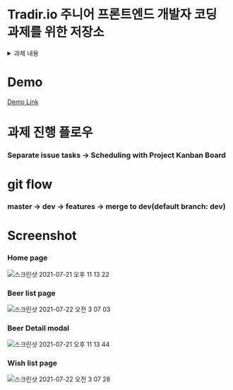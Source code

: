 # Tradir.io 주니어 프론트엔드 개발자 코딩 과제를 위한 저장소

<details>
<summary>과제 내용</summary>


## FrontEnd Coding Test Template

안녕하세요, 
Tradir.io에 지원해 주셔서 감사합니다.

Tradir.io 주니어 프론트엔드 개발자 코딩 테스트 기본 템플릿입니다.  
해당 repository를 클론 하셔서 아래 명시된 항목들만 완성해 주시면 됩니다.  
과제에만 집중하실 수 있게 기본적인 세팅은 미리 되어있습니다.

### Instructions

Use the following open api to get data for the table: https://api.punkapi.com/v2/beers  
The api returns a list of Beer Objects.

#### Styling

* Use Styled Components to style your project
* Ant Design can be used for basic components (https://ant.design/components/overview/)

#### Required

* Redirect users to ``/home`` when they first arrive

* Create a Link to a ``/beerlist`` page on the homepage

* Create a page with a table for the list of Beers (material table can be used https://material-table.com/#/docs/get-started)
  - when a column header is drag and dropped, the new column order should be stored in redux so that the order is maintained even when a user moves between ``/home`` and ``/beerlist``

* When a beer name is clicked on, a modal should appear containing all the info of the selected beer

* Create a filter so that users can filter the beers by ``abv`` range ex)"5-6", "6-7"
  - multiselection should be available

#### Optional

* Create a Shopping basket to add and remove beers from  
  - Shopping basket should be accessible from both ``/home`` and ``/beerlist``

### Grading Standards

* Completion of the required functionalities(50%)
* Code Quality (35%)
* UI/UX Design (15%)

*Additional features can be added if the tester wishes to display more than the required functionalities

과제 진행 중 추가적인 문의 사항이 있으실 경우, 언제든지 편하게 연락 주시기 바랍니다.
</details>

# Demo

[Demo Link](https://bit.ly/3kE79ai)

# 과제 진행 플로우
### Separate issue tasks -> Scheduling with Project Kanban Board

# git flow
### master -> dev -> features -> merge to dev(default branch: dev)

# Screenshot
### Home page

![스크린샷 2021-07-21 오후 11 13 22](https://user-images.githubusercontent.com/56540563/126503942-2aac1c54-3992-4848-9a60-873fe07ea5dc.png)


### Beer list page

![스크린샷 2021-07-22 오전 3 07 03](https://user-images.githubusercontent.com/56540563/126539446-ad30f626-2cc4-4917-9983-a64bf23ca0df.png)


### Beer Detail modal

![스크린샷 2021-07-21 오후 11 13 44](https://user-images.githubusercontent.com/56540563/126504036-80ac4cf7-e5b0-48e3-9eb3-b977dc640b08.png)


### Wish list page

![스크린샷 2021-07-22 오전 3 07 28](https://user-images.githubusercontent.com/56540563/126539531-8823c7f9-8e6d-43e1-96f9-f86342790137.png)

